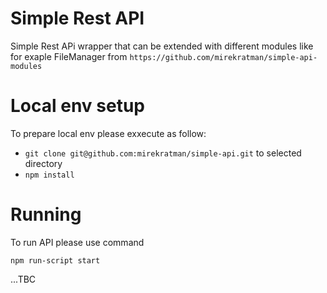 # Simple Rest API

Simple Rest APi wrapper that can be extended with different modules like for exaple FileManager from 
`https://github.com/mirekratman/simple-api-modules`


# Local env setup

To prepare local env please exxecute as follow:

- `git clone git@github.com:mirekratman/simple-api.git` to selected directory
- `npm install` 

# Running

To run API please use command

`npm run-script start`



...TBC
